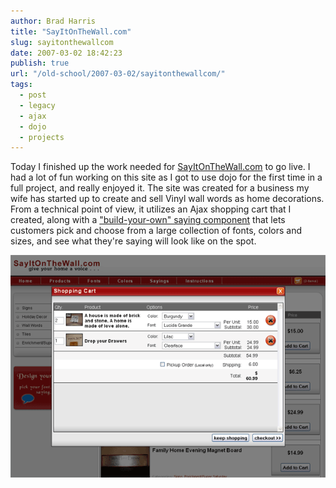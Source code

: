 ```yaml
---
author: Brad Harris
title: "SayItOnTheWall.com"
slug: sayitonthewallcom
date: 2007-03-02 18:42:23
publish: true
url: "/old-school/2007-03-02/sayitonthewallcom/"
tags:
  - post
  - legacy
  - ajax
  - dojo
  - projects
---
```


Today I finished up the work needed for [SayItOnTheWall.com][] to go live.  I had a lot of fun working on this site as I got to use dojo for the first time in a full project, and really enjoyed it.  The site was created for a business my wife has started up to create and sell Vinyl wall words as home decorations.  From a technical point of view, it utilizes an Ajax shopping cart that I created, along with a ["build-your-own" saying component][saying] that lets customers pick and choose from a large collection of fonts, colors and sizes, and see what they're saying will look like on the spot.

![SayItOnTheWall.com][image]

[SayItOnTheWall.com]: http://sayitonthewall.com
[saying]: http://www.sayitonthewall.com/products/custom/
[image]: /images/sayitonthewall.gif

